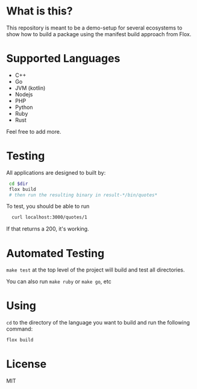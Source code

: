# What is this?

This repository is meant to be a demo-setup for several ecosystems to show how
to build a package using the manifest build approach from Flox.

# Supported Languages

* C++
* Go
* JVM (kotlin)
* Nodejs
* PHP
* Python
* Ruby
* Rust

Feel free to add more.


# Testing

All applications are designed to built by:

```bash
 cd $dir
 flox build
 # then run the resulting binary in result-*/bin/quotes*
```

To test, you should be able to run

```bash
  curl localhost:3000/quotes/1
```

If that returns a 200, it's working.


# Automated Testing

`make test` at the top level of the project will build and test all directories.

You can also run `make ruby` or `make go`, etc


# Using
`cd` to the directory of the language you want to build and run the following command:

```bash
flox build
```

# License
MIT
